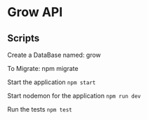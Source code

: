 # Grow API

## Scripts

Create a DataBase named: grow

To Migrate: npm migrate

Start the application `npm start`

Start nodemon for the application `npm run dev`

Run the tests `npm test`

